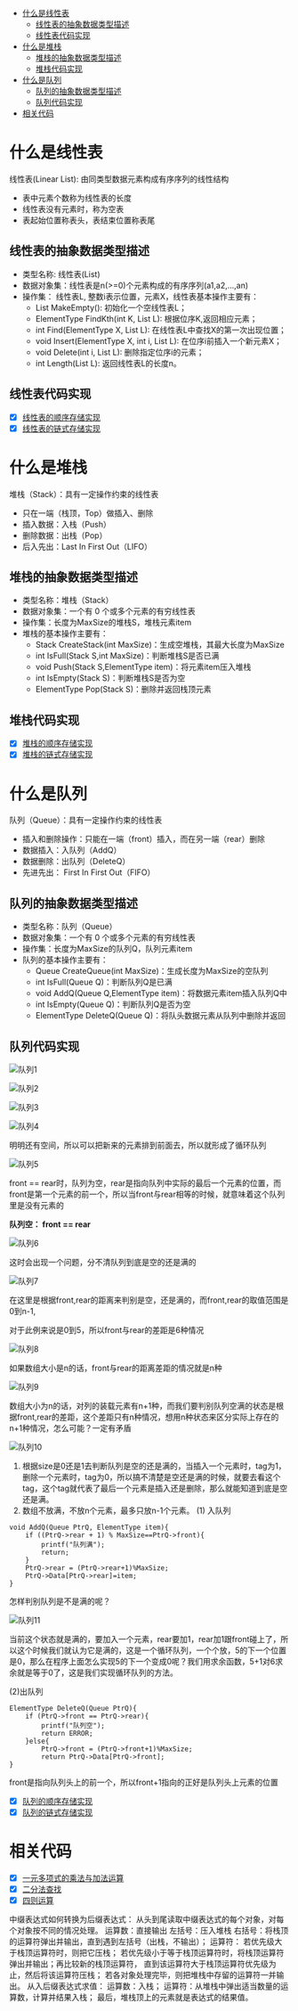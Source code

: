 * [什么是线性表](#什么是线性表)
	* [线性表的抽象数据类型描述](#线性表的抽象数据类型描述)
	* [线性表代码实现](#线性表代码实现)
* [什么是堆栈](#什么是堆栈)
	* [堆栈的抽象数据类型描述](#堆栈的抽象数据类型描述)
	* [堆栈代码实现](#堆栈代码实现)
* [什么是队列](#什么是队列)
	* [队列的抽象数据类型描述](#队列的抽象数据类型描述)
	* [队列代码实现](#队列代码实现)
* [相关代码](#相关代码)

# 什么是线性表
线性表(Linear List): 由同类型数据元素构成有序序列的线性结构
* 表中元素个数称为线性表的长度
* 线性表没有元素时，称为空表
* 表起始位置称表头，表结束位置称表尾

## 线性表的抽象数据类型描述
* 类型名称: 线性表(List)
* 数据对象集：线性表是n(>=0)个元素构成的有序序列(a1,a2,...,an)
* 操作集： 线性表L, 整数i表示位置，元素X，线性表基本操作主要有：
	* List MakeEmpty(): 初始化一个空线性表L；
	* ElementType FindKth(int K, List L): 根据位序K,返回相应元素；
	* int Find(ElementType X, List L): 在线性表L中查找X的第一次出现位置；
	* void Insert(ElementType X, int i, List L): 在位序i前插入一个新元素X；
	* void Delete(int i, List L): 删除指定位序i的元素；
	* int Length(List L): 返回线性表L的长度n。

## 线性表代码实现
- [x] [线性表的顺序存储实现](./Arr_list.cc)
- [x] [线性表的链式存储实现](./List.cc)

# 什么是堆栈
堆栈（Stack）：具有一定操作约束的线性表
* 只在一端（栈顶，Top）做插入、删除
* 插入数据：入栈（Push）
* 删除数据：出栈（Pop）
* 后入先出：Last In First Out（LIFO）

## 堆栈的抽象数据类型描述
* 类型名称：堆栈（Stack）
* 数据对象集：一个有 0 个或多个元素的有穷线性表
* 操作集：长度为MaxSize的堆栈S，堆栈元素item
* 堆栈的基本操作主要有：
	* Stack CreateStack(int MaxSize)：生成空堆栈，其最大长度为MaxSize
	* int IsFull(Stack S,int MaxSize)：判断堆栈S是否已满
	* void Push(Stack S,ElementType item)：将元素item压入堆栈
	* int IsEmpty(Stack S)：判断堆栈S是否为空
	* ElementType Pop(Stack S)：删除并返回栈顶元素

## 堆栈代码实现
- [x] [堆栈的顺序存储实现](./Arr_stack.cc)
- [x] [堆栈的链式存储实现](./Stack.cc)

# 什么是队列
队列（Queue）：具有一定操作约束的线性表
* 插入和删除操作：只能在一端（front）插入，而在另一端（rear）删除
* 数据插入：入队列（AddQ）
* 数据删除：出队列（DeleteQ）
* 先进先出： First In First Out（FIFO）

## 队列的抽象数据类型描述
* 类型名称：队列（Queue）
* 数据对象集：一个有 0 个或多个元素的有穷线性表
* 操作集：长度为MaxSize的队列Q，队列元素item
* 队列的基本操作主要有：
	* Queue CreateQueue(int MaxSize)：生成长度为MaxSize的空队列
	* int IsFull(Queue Q)：判断队列Q是已满
	* void AddQ(Queue Q,ElementType item)：将数据元素item插入队列Q中
	* int IsEmpty(Queue Q)：判断队列Q是否为空
	* ElementType DeleteQ(Queue Q)：将队头数据元素从队列中删除并返回

## 队列代码实现
![队列1](../img/list1.jpg)

![队列2](../img/list2.jpg)

![队列3](../img/list3.jpg)

![队列4](../img/list4.jpg)

明明还有空间，所以可以把新来的元素排到前面去，所以就形成了循环队列

![队列5](../img/list5.jpg)

front == rear时，队列为空，rear是指向队列中实际的最后一个元素的位置，而front是第一个元素的前一个，所以当front与rear相等的时候，就意味着这个队列里是没有元素的

**队列空： front == rear**

![队列6](../img/list6.jpg)

这时会出现一个问题，分不清队列到底是空的还是满的

![队列7](../img/list7.jpg)

在这里是根据front,rear的距离来判别是空，还是满的，而front,rear的取值范围是0到n-1,

对于此例来说是0到5，所以front与rear的差距是6种情况

![队列8](../img/list8.jpg)

如果数组大小是n的话，front与rear的距离差距的情况就是n种

![队列9](../img/list9.jpg)

数组大小为n的话，对列的装载元素有n+1种，而我们要判别队列空满的状态是根据front,rear的差距，这个差距只有n种情况，想用n种状态来区分实际上存在的n+1种情况，怎么可能？一定有矛盾

![队列10](../img/list10.jpg)

1. 根据size是0还是1去判断队列是空的还是满的，当插入一个元素时，tag为1，删除一个元素时，tag为0，所以搞不清楚是空还是满的时候，就要去看这个tag，这个tag就代表了最后一个元素是插入还是删除，那么就能知道到底是空还是满。
2. 数组不放满，不放n个元素，最多只放n-1个元素。
(1) 入队列
```
void AddQ(Queue PtrQ, ElementType item){
    if ((PtrQ->rear + 1) % MaxSize==PtrQ->front){
        printf("队列满");
        return;
    }
    PtrQ->rear = (PtrQ->rear+1)%MaxSize;
    PtrQ->Data[PtrQ->rear]=item;
}
```
怎样判别队列是不是满的呢？

![队列11](../img/list11.jpg)

当前这个状态就是满的，要加入一个元素，rear要加1，rear加1跟front碰上了，所以这个时候我们就认为它是满的，这是一个循环队列，一个个放，5的下一个位置是0，那么在程序上面怎么实现5的下一个变成0呢？我们用求余函数，5+1对6求余就是等于0了，这是我们实现循环队列的方法。

(2)出队列
```
ElementType DeleteQ(Queue PtrQ){
    if (PtrQ->front == PtrQ->rear){
        printf("队列空");
        return ERROR;
    }else{
        PtrQ->front = (PtrQ->front+1)%MaxSize;
        return PtrQ->Data[PtrQ->front];
}
```
front是指向队列头上的前一个，所以front+1指向的正好是队列头上元素的位置

- [x] [队列的顺序存储实现](./Arr_queue.cc)
- [x] [队列的链式存储实现](./Queue.cc)

# 相关代码
- [x] [一元多项式的乘法与加法运算](./Polynomial.cc)
- [x] [二分法查找](./Binary_search.cc)
- [x] [四则运算](./Arithmetic.cc)

中缀表达式如何转换为后缀表达式：
从头到尾读取中缀表达式的每个对象，对每个对象按不同的情况处理。
运算数：直接输出
左括号：压入堆栈
右括号：将栈顶的运算符弹出并输出，直到遇到左括号（出栈，不输出）；
运算符：
		若优先级大于栈顶运算符时，则把它压栈；
		若优先级小于等于栈顶运算符时，将栈顶运算符弹出并输出；再比较新的栈顶运算符，
		直到该运算符大于栈顶运算符优先级为止，然后将该运算符压栈；
若各对象处理完毕，则把堆栈中存留的运算符一并输出。
从入后缀表达式求值：
运算数：入栈；
运算符：从堆栈中弹出适当数量的运算数，计算并结果入栈；
最后，堆栈顶上的元素就是表达式的结果值。
